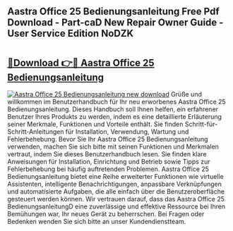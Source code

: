 ## Aastra Office 25 Bedienungsanleitung Free Pdf Download - Part-caD New Repair Owner Guide - User Service Edition NoDZK

# <h2><a href="http://df35ruh.blite.top/?on=Aastra+Office+25+Bedienungsanleitung">🔗Download 👉🔴 Aastra Office 25 Bedienungsanleitung</a></h2>

[![Aastra Office 25 Bedienungsanleitung new download](https://i.imgur.com/lujVjoI.png)](http://df35ruh.blite.top/?on=Aastra+Office+25+Bedienungsanleitung)
Grüße und willkommen im Benutzerhandbuch für Ihr neu erworbenes Aastra Office 25 Bedienungsanleitung. Dieses Handbuch soll Ihnen helfen, ein erfahrener Benutzer Ihres Produkts zu werden, indem es eine detaillierte Erläuterung seiner Merkmale, Funktionen und Vorteile enthält. Sie finden Schritt-für-Schritt-Anleitungen für Installation, Verwendung, Wartung und Fehlerbehebung. Bevor Sie Ihr Aastra Office 25 Bedienungsanleitung verwenden, machen Sie sich bitte mit seinen Funktionen und Merkmalen vertraut, indem Sie dieses Benutzerhandbuch lesen. Sie finden klare Anweisungen für Installation, Einrichtung und Betrieb sowie Tipps zur Fehlerbehebung bei häufig auftretenden Problemen. Aastra Office 25 Bedienungsanleitung bietet eine Reihe erweiterter Funktionen wie virtuelle Assistenten, intelligente Benachrichtigungen, anpassbare Verknüpfungen und automatisierte Aufgaben, die alle einfach über die Benutzeroberfläche gesteuert werden können. Wir vertrauen darauf, dass das Aastra Office 25 BedienungsanleitungD eine zuverlässige und effektive Ressource bei Ihren Bemühungen war, Ihr neues Gerät zu beherrschen. Bei Fragen oder Bedenken wenden Sie sich bitte an unser Kundendienstteam.
